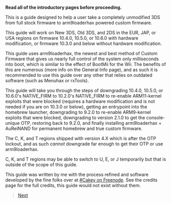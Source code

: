 **Read all of the introductory pages before proceeding.**

This is a guide designed to help a user take a completely unmodified 3DS from full stock firmware to arm9loaderhax powered custom firmware.

This guide will work on New 3DS, Old 3DS, and 2DS in the EUR, JAP, or USA regions on firmware 10.4.0, 10.5.0, or 10.6.0 with hardware modification, or firmware 10.3.0 and below without hardware modification.

This guide uses arm9loaderhax, the newest and best method of Custom Firmware that gives us nearly full control of the system only milliseconds into boot, which is similar to the effect of BootMii for the Wii. The benefits of this are numerous (more info on the General Info page), and as such it is recommended to use this guide over any other that relies on outdated software (such as Menuhax or rxTools).

This guide will take you through the steps of downgrading 10.4.0, 10.5.0, or 10.6.0's NATIVE_FIRM to 10.2.0's NATIVE_FIRM to re-enable ARM11-kernel exploits that were blocked (requires a hardware modification and is not needed if you are on 10.3.0 or below), getting an entrypoint into the homebrew launcher, downgrading to 9.2.0 to re-enable ARM9-kernel exploits that were blocked, downgrading to version 2.1.0 to get the console-unique OTP, restoring back to 9.2.0, and finally installing arm9loaderhax + AuReiNAND for permanent homebrew and true custom firmware.

The C, K, and T regions shipped with version 4.X which is after the OTP lockout, and as such *cannot* downgrade far enough to get their OTP or use arm9loaderhax.

C, K, and T regions may be able to switch to U, E, or J temporarily but that is outside of the scope of this guide.

This guide was written by me with the process refined and software developed by the fine folks over at [#Cakey on Freenode](http://webchat.freenode.net/?channels=%23Cakey). See the credits page for the full credits, this guide would not exist without them.

>[Next](https://github.com/Plailect/plailect.github.io/wiki/General-Info)